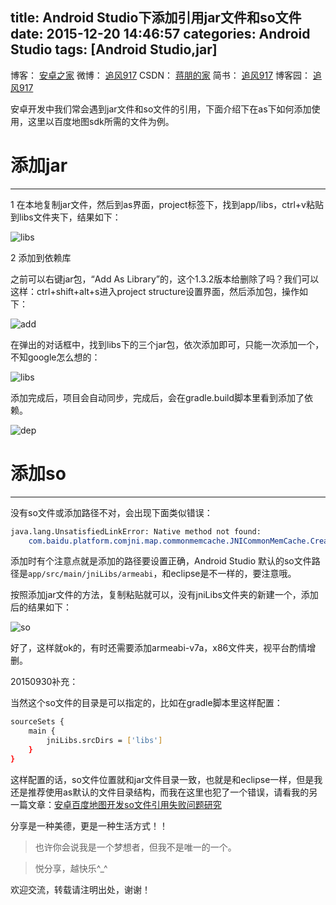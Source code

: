 title: Android Studio下添加引用jar文件和so文件
date: 2015-12-20 14:46:57
categories: Android Studio
tags: [Android Studio,jar]
---

博客：	[安卓之家](http://jp1017.gitcafe.io/)
微博：	[追风917](http://weibo.com/1321395433/profile?topnav=1&wvr=6)
CSDN：	[蒋朋的家](http://blog.csdn.net/u010331406)
简书：	[追风917](http://www.jianshu.com/users/8cb49b5ad78b/latest_articles)
博客园：	[追风917](http://www.cnblogs.com/jp1017/)

安卓开发中我们常会遇到jar文件和so文件的引用，下面介绍下在as下如何添加使用，这里以百度地图sdk所需的文件为例。

# 添加jar
---

1 在本地复制jar文件，然后到as界面，project标签下，找到app/libs，ctrl+v粘贴到libs文件夹下，结果如下：

![libs](http://7xlah4.com1.z0.glb.clouddn.com/20150928175419.png)

<!--more-->

2 添加到依赖库

之前可以右键jar包，“Add As Library”的，这个1.3.2版本给删除了吗？我们可以这样：ctrl+shift+alt+s进入project structure设置界面，然后添加包，操作如下：

![add](http://7xlah4.com1.z0.glb.clouddn.com/20150928175917.png)

在弹出的对话框中，找到libs下的三个jar包，依次添加即可，只能一次添加一个，不知google怎么想的：

![libs](http://7xlah4.com1.z0.glb.clouddn.com/20150928175951.png)

添加完成后，项目会自动同步，完成后，会在gradle.build脚本里看到添加了依赖。

![dep](http://7xlah4.com1.z0.glb.clouddn.com/20150928180627.png)

# 添加so
---

没有so文件或添加路径不对，会出现下面类似错误：

``` bash
java.lang.UnsatisfiedLinkError: Native method not found: 
    com.baidu.platform.comjni.map.commonmemcache.JNICommonMemCache.Create:()
```

添加时有个注意点就是添加的路径要设置正确，Android Studio 默认的so文件路径是`app/src/main/jniLibs/armeabi`，和eclipse是不一样的，要注意哦。

按照添加jar文件的方法，复制粘贴就可以，没有jniLibs文件夹的新建一个，添加后的结果如下：

![so](http://7xlah4.com1.z0.glb.clouddn.com/20150928181202.png)

好了，这样就ok的，有时还需要添加armeabi-v7a，x86文件夹，视平台酌情增删。

20150930补充：

当然这个so文件的目录是可以指定的，比如在gradle脚本里这样配置：

``` bash
sourceSets {
    main {
        jniLibs.srcDirs = ['libs']
    }
}
```

这样配置的话，so文件位置就和jar文件目录一致，也就是和eclipse一样，但是我还是推荐使用as默认的文件目录结构，而我在这里也犯了一个错误，请看我的另一篇文章：[安卓百度地图开发so文件引用失败问题研究](http://jp1017.gitcafe.io/2015/09/30/%E5%AE%89%E5%8D%93%E7%99%BE%E5%BA%A6%E5%9C%B0%E5%9B%BE%E5%BC%80%E5%8F%91so%E6%96%87%E4%BB%B6%E5%BC%95%E7%94%A8%E5%A4%B1%E8%B4%A5%E9%97%AE%E9%A2%98%E7%A0%94%E7%A9%B6/)


分享是一种美德，更是一种生活方式！！

>也许你会说我是一个梦想者，但我不是唯一的一个。

>悦分享，越快乐^_^

欢迎交流，转载请注明出处，谢谢！